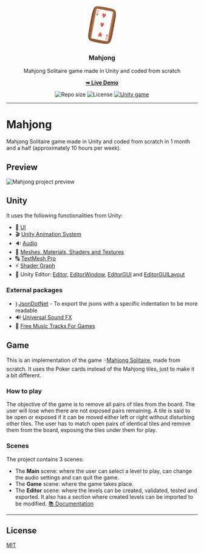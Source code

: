 <p align="center">
  <img src="media/mahjong-logo.png" width="100" alt="Repository logo" />
</p>
<h3 align="center">Mahjong</h3>
<p align="center">Mahjong Solitaire game made in Unity and coded from scratch<p>
<p align="center"><a href="https://lhbelfanti.gitlab.io/mahjong/"><strong>➥ Live Demo</strong></a></p>
<p align="center">
    <img src="https://img.shields.io/github/repo-size/lhbelfanti/mahjong?label=Repo%20size" alt="Repo size" />
    <img src="https://img.shields.io/github/license/lhbelfanti/mahjong?label=License" alt="License" />
    <a href="https://lhbelfanti.gitlab.io/mahjong/">
      <img src="https://img.shields.io/badge/Game-%23000000.svg?logo=unity&logoColor=white&label=Unity" alt="Unity game" />
    </a>
</p>

---
# Mahjong
Mahjong Solitaire game made in Unity and coded from scratch in 1 month and a half (approximately 10 hours per week).

## Preview
<img src="./media/mahjong.gif" width="500" alt="Mahjong project preview" />

## Unity
It uses the following functionalities from Unity:
- 🌃 [UI](https://docs.unity3d.com/Manual/UIToolkits.html)
- 🎬 [Unity Animation System](https://docs.unity3d.com/Manual/AnimationOverview.html)
- 🔉 [Audio](https://docs.unity3d.com/Manual/Audio.html)
- 🧱 [Meshes, Materials, Shaders and Textures](https://docs.unity3d.com/Manual/Shaders.html)
- 🔠 [TextMesh Pro](https://docs.unity3d.com/Manual/com.unity.textmeshpro.html)
- ⚡️ [Shader Graph](https://unity.com/shader-graph)
- 🔆 Unity Editor: [Editor](https://docs.unity3d.com/ScriptReference/Editor.html), [EditorWindow](https://docs.unity3d.com/ScriptReference/EditorWindow.html), [EditorGUI](https://docs.unity3d.com/ScriptReference/EditorGUI.html) and [EditorGUILayout](https://docs.unity3d.com/ScriptReference/EditorGUILayout.html)

### External packages
- ｝[JsonDotNet](https://assetstore.unity.com/packages/tools/input-management/json-net-for-unity-11347) - To export the jsons with a specific indentation to be more readable
- 🔊 [Universal Sound FX](https://assetstore.unity.com/packages/audio/sound-fx/universal-sound-fx-17256)
- 🎵 [Free Music Tracks For Games](https://assetstore.unity.com/packages/audio/music/free-music-tracks-for-games-156413)

## Game
This is an implementation of the game 🀄️[Mahjong Solitaire](https://en.wikipedia.org/wiki/Mahjong_solitaire), made from scratch. It uses the Poker cards instead of the Mahjong tiles, just to make it a bit different.

### How to play
The objective of the game is to remove all pairs of tiles from the board. The user will lose when there are not exposed pairs remaining. A tile is said to be open or exposed if it can be moved either left or right without disturbing other tiles. The user has to match open pairs of identical tiles and remove them from the board, exposing the tiles under them for play.

### Scenes
The project contains 3 scenes:
- The **Main** scene: where the user can select a level to play, can change the audio settings and can quit the game.
- The **Game** scene: where the game takes place.
- The **Editor** scene: where the levels can be created, validated, tested and exported. It also has a section where created levels can be imported to be modified. [📚 Documentation](Assets/Scripts/Editor/README.md)

---
## License

[MIT](https://choosealicense.com/licenses/mit/)